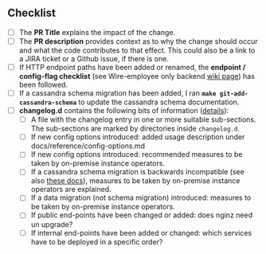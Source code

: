 ## Checklist

 - [ ] The **PR Title** explains the impact of the change.
 - [ ] The **PR description** provides context as to why the change should occur and what the code contributes to that effect. This could also be a link to a JIRA ticket or a Github issue, if there is one.
 - [ ] If HTTP endpoint paths have been added or renamed, the **endpoint / config-flag checklist** (see Wire-employee only backend [wiki page](https://github.com/zinfra/backend-wiki/wiki/Checklists)) has been followed.
 - [ ] If a cassandra schema migration has been added, I ran **`make git-add-cassandra-schema`** to update the cassandra schema documentation.
 - [ ] **changelog.d** contains the following bits of information ([details](https://github.com/wireapp/wire-server/blob/develop/docs/developer/changelog.md)):
   - [ ] A file with the changelog entry in one or more suitable sub-sections. The sub-sections are marked by directories inside `changelog.d`.
   - [ ] If new config options introduced: added usage description under docs/reference/config-options.md
   - [ ] If new config options introduced: recommended measures to be taken by on-premise instance operators.
   - [ ] If a cassandra schema migration is backwards incompatible (see also [these docs](https://github.com/wireapp/wire-server/blob/develop/docs/developer/cassandra-interaction.md#cassandra-schema-migrations)), measures to be taken by on-premise instance operators are explained.
   - [ ] If a data migration (not schema migration) introduced: measures to be taken by on-premise instance operators.
   - [ ] If public end-points have been changed or added: does nginz need un upgrade?
   - [ ] If internal end-points have been added or changed: which services have to be deployed in a specific order?
